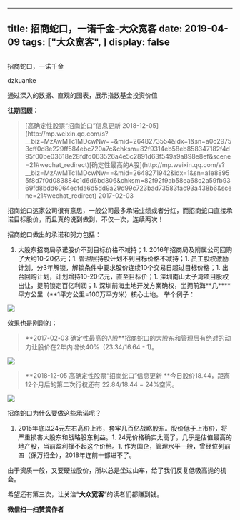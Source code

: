 
---
title:   招商蛇口，一诺千金-大众宽客
date: 2019-04-09
tags: ["大众宽客", ]
display: false
---


## 



招商蛇口，一诺千金




dzkuanke




通过深入的数据、直观的图表，展示指数基金投资价值


**往期回顾：**[](http://mp.weixin.qq.com/s?__biz=MzAwMTc1MDcwNw==&amp;mid=2648273554&amp;idx=1&amp;sn=a0c29753cff0d8e229ff584ebc720a7c&amp;chksm=82f9314eb58eb858347182f4d95f00be03618e28fdfd063526a4e5c2891d63f549a9a898e8ef&amp;scene=21#wechat_redirect)

> <section class="js_blockquote_digest"><section>[高确定性股票“招商蛇口”信息更新 2018-12-05](http://mp.weixin.qq.com/s?__biz=MzAwMTc1MDcwNw==&amp;mid=2648273554&amp;idx=1&amp;sn=a0c29753cff0d8e229ff584ebc720a7c&amp;chksm=82f9314eb58eb858347182f4d95f00be03618e28fdfd063526a4e5c2891d63f549a9a898e8ef&amp;scene=21#wechat_redirect)[确定性最高的A股](http://mp.weixin.qq.com/s?__biz=MzAwMTc1MDcwNw==&amp;mid=2648271942&amp;idx=1&amp;sn=a1e88955f8d7f0d083884c1d6d6bd806&amp;chksm=82f92f9ab58ea68c2a59fb9369fd8bdd6064ecfda6d5dd9a29d99c723bad73583fac93a438b6&amp;scene=21#wechat_redirect)&nbsp;2017-02-03</section></section>



招商蛇口这家公司很有意思，一般公司最多承诺业绩或者分红，而招商蛇口直接承诺目标股价，而且真的说到做到，不仅一次，连续两次！



招商蛇口做出的承诺和努力包括：
1. 大股东招商局承诺股价不到目标价格不减持；1. 2016年招商局及附属公司回购了大约10-20亿元；1. 管理层持股计划不到目标价格不减持；1. 员工股权激励计划，分3年解锁，解锁条件中要求股价连续10个交易日超过目标价格；1. 出台回购计划，计划增持10-20亿元，直至目标价；1. 深圳南山太子湾项目股权出让，提前锁定百亿利润；1. 深圳前海土地开发方案确权，坐拥前海**几****平方公里（**1平方公里=100万平方米）核心土地。
举个例子：

<img src="https://mmbiz.qpic.cn/mmbiz_jpg/PKw3FQPmhIjGa9ZbQZ9pbuV4zVicQZezmYicWZcaricBHZDxoaXq9IMCclX6VuuEZdr54Rt1eT8pklWlu1CZKLNOw/640?wx_fmt=jpeg" data-type="jpeg" class="" data-ratio="0.3215311004784689" data-w="1045"/>



效果也是刚刚的：

> <section class="js_blockquote_digest"><section>**2017-02-03&nbsp;确定性最高的A股**招商蛇口的大股东和管理层有绝对的动力让股价在2年内增长40%&nbsp; (23.34/16.64&nbsp;-&nbsp;1)。</section></section>

<img class="" data-copyright="0" data-ratio="0.5679389312977099" data-s="300,640" src="https://mmbiz.qpic.cn/mmbiz_png/PKw3FQPmhIh0eDyb85Dluiakb9kkljJQrD72jzAuMgg5Dj6bpEzLGWzzicM2tc6cMDgOFFvPtefk9YPVdb3zLMibg/640?wx_fmt=png" data-type="png" data-w="1310" style=""/>



> <section class="js_blockquote_digest"><section>**2018-12-05&nbsp;高确定性股票“招商蛇口”信息更新&nbsp;**今日股价18.44，距离12个月后的第二次行权还有 22.84/18.44 = 24%空间。</section></section>

<img class="" data-copyright="0" data-ratio="0.566358024691358" data-s="300,640" src="https://mmbiz.qpic.cn/mmbiz_png/PKw3FQPmhIh0eDyb85Dluiakb9kkljJQrdp6iaIMRAQmg9iaITiao4eH8e42gOzRErAEUUUAjCv6PvbIIFliasTfH9g/640?wx_fmt=png" data-type="png" data-w="1296" style="white-space: normal;"/>



招商蛇口为什么要做这些承诺呢？
1. 2015年底以24元左右高价上市，套牢几百亿战略股东。股价低于上市价，将严重损害大股东和战略股东利益。1. 24元价格确实太高了，几乎是估值最高的地产股，当前盈利撑不起这个价格。1. 作为国企，管理水平一般，曾经位列前四（保万招金），2018年连前十都进不了。


由于资质一般，又要硬拉股价，所以总是坐过山车，给了我们反复低吸高抛的机会。



希望还有第三次，让关注“**大众宽客**”的读者们都赚到钱。


**微信扫一扫赞赏作者**













